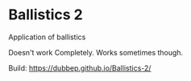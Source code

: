 # Ballistics 2
 Application of ballistics


Doesn't work Completely. Works sometimes though.

Build: https://dubbep.github.io/Ballistics-2/
